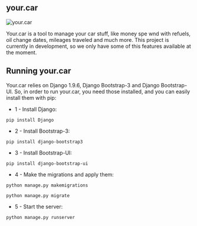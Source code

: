 ## your.car

![your.car](http://i.imgur.com/a77SoQW.png)

Your.car is a tool to manage your car stuff, like money spe wnd with refuels, oil change dates, mileages traveled and much more. This project is currently in development, so we only have some of this features available at the moment.


## Running your.car

Your.car relies on Django 1.9.6, Django Bootstrap-3 and Django Bootstrap-UI. So, in order to run your.car, you need those installed, and you can easily install them with pip:

* 1 - Install Django:

`pip install Django`

* 2 - Install Bootstrap-3:

`pip install django-bootstrap3`

* 3 - Install Bootstrap-UI:

`pip install django-bootstrap-ui`

* 4 - Make the migrations and apply them:

`python manage.py makemigrations`

`python manage.py migrate`

* 5 - Start the server:

`python manage.py runserver`
